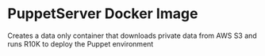 # PuppetServer Docker Image

Creates a data only container that downloads private data from AWS S3 and runs
R10K to deploy the Puppet environment
